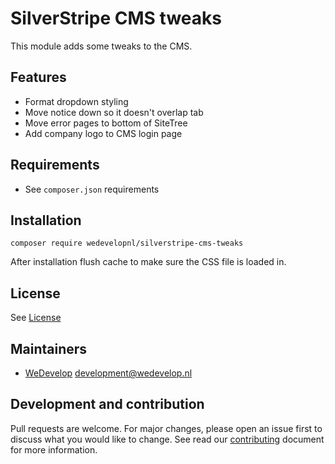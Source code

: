 # SilverStripe CMS tweaks

This module adds some tweaks to the CMS.

## Features

* Format dropdown styling
* Move notice down so it doesn't overlap tab
* Move error pages to bottom of SiteTree
* Add company logo to CMS login page

## Requirements
* See `composer.json` requirements

## Installation
`composer require wedevelopnl/silverstripe-cms-tweaks`

After installation flush cache to make sure the CSS file is loaded in.

## License
See [License](LICENSE)

## Maintainers
* [WeDevelop](https://www.wedevelop.nl/) <development@wedevelop.nl>

## Development and contribution
Pull requests are welcome. For major changes, please open an issue first to discuss what you would like to change.
See read our [contributing](CONTRIBUTING.md) document for more information.
